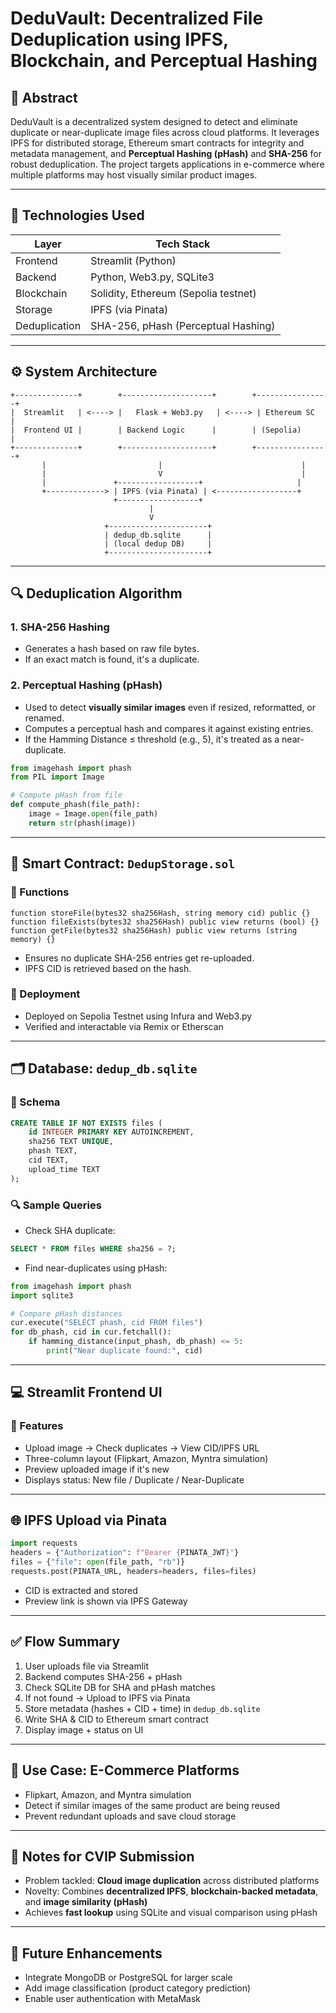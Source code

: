 # DeduVault: Decentralized File Deduplication using IPFS, Blockchain, and Perceptual Hashing

## 📌 Abstract

DeduVault is a decentralized system designed to detect and eliminate duplicate or near-duplicate image files across cloud platforms. It leverages IPFS for distributed storage, Ethereum smart contracts for integrity and metadata management, and **Perceptual Hashing (pHash)** and **SHA-256** for robust deduplication. The project targets applications in e-commerce where multiple platforms may host visually similar product images.

---

## 🧠 Technologies Used

| Layer         | Tech Stack                           |
| ------------- | ------------------------------------ |
| Frontend      | Streamlit (Python)                   |
| Backend       | Python, Web3.py, SQLite3             |
| Blockchain    | Solidity, Ethereum (Sepolia testnet) |
| Storage       | IPFS (via Pinata)                    |
| Deduplication | SHA-256, pHash (Perceptual Hashing)  |

---

## ⚙️ System Architecture

```
+--------------+        +--------------------+        +----------------+
|  Streamlit   | <----> |   Flask + Web3.py   | <----> | Ethereum SC    |
|  Frontend UI |        | Backend Logic      |        | (Sepolia)      |
+--------------+        +--------------------+        +----------------+
       |                         |                               |
       |                         V                               |
       |               +------------------+                     |
       +-------------> | IPFS (via Pinata) | <------------------+
                       +------------------+
                               |
                               V
                     +----------------------+
                     | dedup_db.sqlite      |
                     | (local dedup DB)     |
                     +----------------------+
```

---

## 🔍 Deduplication Algorithm

### 1. SHA-256 Hashing

- Generates a hash based on raw file bytes.
- If an exact match is found, it's a duplicate.

### 2. Perceptual Hashing (pHash)

- Used to detect **visually similar images** even if resized, reformatted, or renamed.
- Computes a perceptual hash and compares it against existing entries.
- If the Hamming Distance ≤ threshold (e.g., 5), it's treated as a near-duplicate.

```python
from imagehash import phash
from PIL import Image

# Compute pHash from file
def compute_phash(file_path):
    image = Image.open(file_path)
    return str(phash(image))
```

---

## 🧾 Smart Contract: `DedupStorage.sol`

### 📁 Functions

```solidity
function storeFile(bytes32 sha256Hash, string memory cid) public {}
function fileExists(bytes32 sha256Hash) public view returns (bool) {}
function getFile(bytes32 sha256Hash) public view returns (string memory) {}
```

- Ensures no duplicate SHA-256 entries get re-uploaded.
- IPFS CID is retrieved based on the hash.

### 🔐 Deployment

- Deployed on Sepolia Testnet using Infura and Web3.py
- Verified and interactable via Remix or Etherscan

---

## 🗂️ Database: `dedup_db.sqlite`

### 📐 Schema

```sql
CREATE TABLE IF NOT EXISTS files (
    id INTEGER PRIMARY KEY AUTOINCREMENT,
    sha256 TEXT UNIQUE,
    phash TEXT,
    cid TEXT,
    upload_time TEXT
);
```

### 🔍 Sample Queries

- Check SHA duplicate:

```sql
SELECT * FROM files WHERE sha256 = ?;
```

- Find near-duplicates using pHash:

```python
from imagehash import phash
import sqlite3

# Compare pHash distances
cur.execute("SELECT phash, cid FROM files")
for db_phash, cid in cur.fetchall():
    if hamming_distance(input_phash, db_phash) <= 5:
        print("Near duplicate found:", cid)
```

---

## 💻 Streamlit Frontend UI

### 🎨 Features

- Upload image → Check duplicates → View CID/IPFS URL
- Three-column layout (Flipkart, Amazon, Myntra simulation)
- Preview uploaded image if it's new
- Displays status: New file / Duplicate / Near-Duplicate

---

## 🌐 IPFS Upload via Pinata

```python
import requests
headers = {"Authorization": f"Bearer {PINATA_JWT}"}
files = {"file": open(file_path, "rb")}
requests.post(PINATA_URL, headers=headers, files=files)
```

- CID is extracted and stored
- Preview link is shown via IPFS Gateway

---

## ✅ Flow Summary

1. User uploads file via Streamlit
2. Backend computes SHA-256 + pHash
3. Check SQLite DB for SHA and pHash matches
4. If not found → Upload to IPFS via Pinata
5. Store metadata (hashes + CID + time) in `dedup_db.sqlite`
6. Write SHA & CID to Ethereum smart contract
7. Display image + status on UI

---

## 📄 Use Case: E-Commerce Platforms

- Flipkart, Amazon, and Myntra simulation
- Detect if similar images of the same product are being reused
- Prevent redundant uploads and save cloud storage

---

## 📌 Notes for CVIP Submission

- Problem tackled: **Cloud image duplication** across distributed platforms
- Novelty: Combines **decentralized IPFS**, **blockchain-backed metadata**, and **image similarity (pHash)**
- Achieves **fast lookup** using SQLite and visual comparison using pHash

---

## 🚀 Future Enhancements

- Integrate MongoDB or PostgreSQL for larger scale
- Add image classification (product category prediction)
- Enable user authentication with MetaMask



